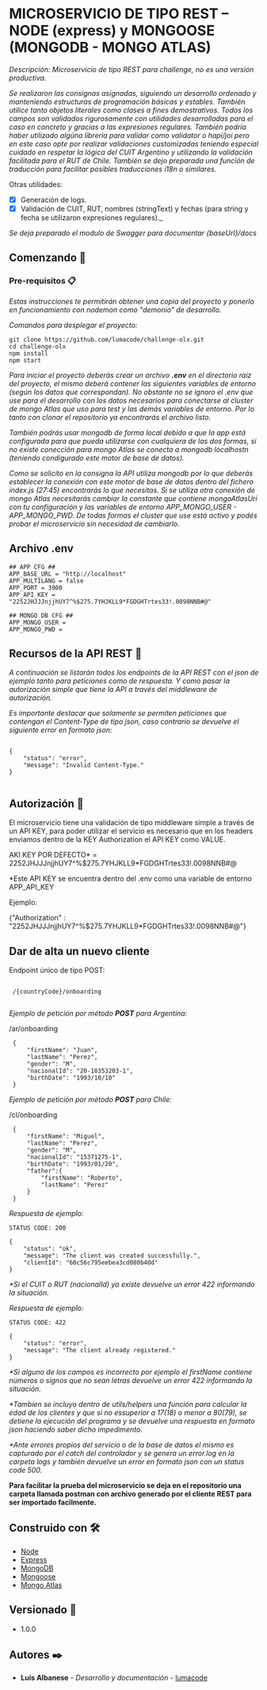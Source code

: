 # MICROSERVICIO DE TIPO REST – NODE (express) y MONGOOSE (MONGODB - MONGO ATLAS)

_Descripción: Microservicio de tipo REST para challenge, no es una versión productiva._ 

_Se realizaron las consignas asignadas, siguiendo un desarrollo ordenado y manteniendo estructuras de programación básicas y estables. También utilice tanto objetos literales como clases a fines demostrativos. Todos los campos son validados rigurosamente con utilidades desarrolladas para el caso en concreto y gracias a las expresiones regulares. También podría haber utilizado algúna libreria para validar como validator o hapi/joi pero en este caso opte por realizar validaciones customizadas teniendo especial cuidado en respetar la lógica del CUIT Argentino y utilizando la validación facilitada para el RUT de Chile. También se dejo preparada una función de traducción para facilitar posibles traducciones i18n o similares._

Otras utilidades:
* [x] Generación de logs.
* [x] Validación de CUIT, RUT, nombres (stringText) y fechas (para string y fecha se utilizaron expresiones regulares)._

_Se deja preparado el modulo de Swagger para documentar {baseUrl}/docs_

## Comenzando 🚀

### Pre-requisitos 📋

_Estas instrucciones te permitirán obtener una copia del proyecto y ponerlo en funcionamiento con nodemon como "demonio" de desarrollo._

_Comandos para desplegar el proyecto:_

```
git clone https://github.com/lumacode/challenge-olx.git 
cd challenge-olx 
npm install 
npm start
```
_Para iniciar el proyecto deberás crear un archivo **.env** en el directorio raíz del proyecto, el mismo deberá contener las siguientes variables de entorno (según los datos que correspondan). No obstante no se ignoro el .env que use para el desarrollo con los datos necesarios para conectarse al cluster de mongo Atlas que uso para test y las demás variables de entorno. Por lo tanto con clonar el repositorio ya encontrarás el archivo listo._

_También podrás usar mongodb de forma local debido a que la app está configurada para que pueda utilizarse con cualquiera de las dos formas, si no existe conección para mongo Atlas se conecta a mongodb localhostn (teniendo condigurado este motor de base de datos)._

_Como se solicito en la consigna la API utiliza mongodb por lo que deberás establecer la conexión con este motor de base de datos dentro del fichero index.js (27:45) encontrarás lo que necesitas. Si se utiliza otra conexión de mongo Atlas necesitarás cambiar la constante que contiene mongoAtlasUri con tu configuración y las variables de entorno APP_MONGO_USER - APP_MONGO_PWD. De todas formas el cluster que use está activo y podés probar el microservicio sin necesidad de cambiarlo._

## Archivo .env
```
## APP CFG ##
APP_BASE_URL = "http://localhost"
APP_MULTILANG = false
APP_PORT = 3900
APP_API_KEY = "2252JHJJJnjjhUY7^%$275.7YHJKLL9*FGDGHTrtes33!.0098NNB#@"

## MONGO DB CFG ##
APP_MONGO_USER = 
APP_MONGO_PWD = 

```

## Recursos de la API REST 🔧

_A continuación se listarán todos los endpoints de la API REST con el json de ejemplo tanto para peticiones como de respuesta. Y como pasar la autorización simple que tiene la API a través del middleware de autorización._

_Es importante destacar que solamente se permiten peticiones que contengan el Content-Type de tipo json, caso contrario se devuelve el siguiente error en formato json:_ 

```

{
    "status": "error",
    "message": "Invalid Content-Type."
}


```

 ## Autorización 🔑 

 El microservicio tiene una validación de tipo middleware simple a través de un API KEY, para poder utilizar el servicio es necesario que en los headers enviamos dentro de la KEY Authorization el API KEY como VALUE.

 AKI KEY POR DEFECTO* = 2252JHJJJnjjhUY7^%$275.7YHJKLL9*FGDGHTrtes33!.0098NNB#@

 *Este API KEY se encuentra dentro del .env como una variable de entorno APP_API_KEY

 Ejemplo:

{"Authorization" : "2252JHJJJnjjhUY7^%$275.7YHJKLL9*FGDGHTrtes33!.0098NNB#@"}

## Dar de alta un nuevo cliente

Endpoint único de tipo POST: 

```

 /{countryCode}/onboarding


```

_Ejemplo de petición por método **POST** para Argentina:_

 /ar/onboarding


```
 { 
     "firstName": "Juan",
     "lastName": "Perez", 
     "gender": "M", 
     "nacionalId": "20-18353203-1", 
     "birthDate": "1993/10/10"
 }
```

_Ejemplo de petición por método **POST** para Chile:_

 /cl/onboarding


```
 { 
     "firstName": "Miguel",
     "lastName": "Perez", 
     "gender": "M", 
     "nacionalId": "15371275-1", 
     "birthDate": "1993/01/20", 
     "father":{
         "firstName": "Roberto",
         "lastName": "Perez" 
     }
 }

```

_Respuesta de ejemplo:_

```
STATUS CODE: 200

{
    "status": "ok",
    "message": "The client was created successfully.",
    "clientId": "60c56c795eebea3cd080b40d"
}

```
_*Si el CUIT o RUT (nacionalId) ya existe devuelve un error 422 informando la situación._

_Respuesta de ejemplo:_

```
STATUS CODE: 422

{
    "status": "error",
    "message": "The client already registered."
}

```

_*Si alguno de los campos es incorrecto por ejemplo el firstName contiene números o signos que no sean letras devuelve un error 422 informando la situación._

_*Tambien se incluyo dentro de utils/helpers una función para calcular la edad de los clientes y que si no essuperior a 17(18) o menor a 80(79), se detiene la ejecución del programa y se devuelve una respuesta en formato json haciendo saber dicho impedimento._

_*Ante errores propios del servicio o de la base de datos el mismo es capturado por el catch del controlador y se genera un error.log en la carpeta logs y también devuelve un error en formato json con un status code 500._

**Para facilitar la prueba del microservicio se deja en el repositorio una carpeta llamada postman con archivo generado por el cliente REST para ser importado facilmente.**

## Construido con 🛠️

* [Node](https://nodejs.org/es/) 
* [Express](https://expressjs.com/es/)
* [MongoDB](https://www.mongodb.com/es)
* [Mongoose](https://mongoosejs.com/)
* [Mongo Atlas](https://cloud.mongodb.com/)

## Versionado 📌

* 1.0.0

## Autores ✒️

* **Luis Albanese** - *Desarrollo y documentación* - [lumacode](https://github.com/lumacode)


